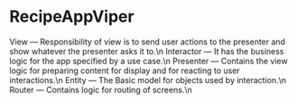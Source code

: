 # RecipeAppViper
View — Responsibility of view is to send user actions to the presenter and show whatever the presenter asks it to.\n
Interactor — It has the business logic for the app specified by a use case.\n
Presenter — Contains the view logic for preparing content for display and for reacting to user interactions.\n
Entity — The Basic model for objects used by interaction.\n
Router — Contains logic for routing of screens.\n
